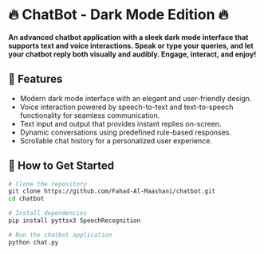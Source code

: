 # 🔥 ChatBot - Dark Mode Edition 🔥
**An advanced chatbot application with a sleek dark mode interface that supports text and voice interactions. Speak or type your queries, and let your chatbot reply both visually and audibly. Engage, interact, and enjoy!**

## 🌟 Features
- Modern dark mode interface with an elegant and user-friendly design.
- Voice interaction powered by speech-to-text and text-to-speech functionality for seamless communication.
- Text input and output that provides instant replies on-screen.
- Dynamic conversations using predefined rule-based responses.
- Scrollable chat history for a personalized user experience.

## 🚀 How to Get Started
```bash
# Clone the repository
git clone https://github.com/Fahad-Al-Maashani/chatbot.git
cd chatbot

# Install dependencies
pip install pyttsx3 SpeechRecognition

# Run the chatbot application
python chat.py
